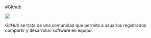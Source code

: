 #Github

![](http://www.aha.io/assets/integration_logos/github-bb449e0ffbacbcb7f9c703db85b1cf0b.png)

*GitHub* se trata de una comunidad que permite a  usuarios registrados compartir y desarrollar software en equipo.